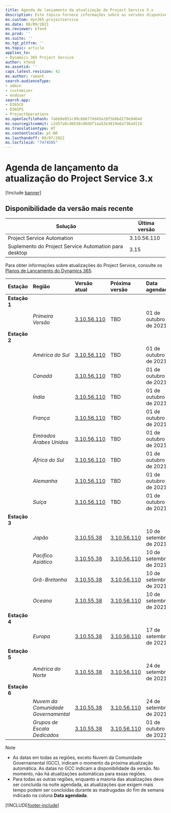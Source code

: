 ```yaml
---
title: Agenda de lançamento da atualização do Project Service 3.x
description: Este tópico fornece informações sobre as versões disponíveis e futuras do Dynamics 365 Project Service Automation.
ms.custom: dyn365-projectservice
ms.date: 08/09/2021
ms.reviewer: kfend
ms.prod: ''
ms.suite: ''
ms.tgt_pltfrm: ''
ms.topic: article
applies_to:
- Dynamics 365 Project Service
author: kfend
ms.assetid: ''
caps.latest.revision: 42
ms.author: rumant
search.audienceType:
- admin
- customizer
- enduser
search.app:
- D365CE
- D365PS
- ProjectOperations
ms.openlocfilehash: 7abb9e851c99c66677dd45e20f5b8bd179e9464d
ms.sourcegitcommit: c2d57a8cd6638c08dbf1aa53e3819e6a736ad118
ms.translationtype: HT
ms.contentlocale: pt-BR
ms.lasthandoff: 09/07/2021
ms.locfileid: "7474505"
---
```

# <a name="update-release-schedule-for-project-service-3x"></a>Agenda de lançamento da atualização do Project Service 3.x

[!include [banner](../includes/psa-now-project-operations.md)]

## <a name="latest-version-availability"></a>Disponibilidade da versão mais recente

| Solução  | Última versão |
|-------|----|
| Project Service Automation    | 3.10.56.110 |
| Suplemento do Project Service Automation para desktop                | 3.15          |

Para obter informações sobre atualizações do Project Service, consulte os [Planos de Lançamento do Dynamics 365](/dynamics365/release-plans/). 

| Estação  | Região | Versão atual | Próxima versão |  Data agendada
| :---   | :---   | :---   | :---   |:---   |         
|<strong>Estação 1</strong> | |  |  | |
| | <i>Primeira Versão</i> | [3.10.56.110](whats-new-ur-35.md) | TBD | 01 de outubro de 2021
|<strong>Estação 2</strong> | |  |  | |
| | <i>América do Sul</i> | [3.10.56.110](whats-new-ur-35.md) | TBD | 01 de outubro de 2021
| | <i>Canadá</i> | [3.10.56.110](whats-new-ur-35.md) | TBD | 01 de outubro de 2021
| | <i>Índia</i> | [3.10.56.110](whats-new-ur-35.md) | TBD | 01 de outubro de 2021
| | <i>França</i> | [3.10.56.110](whats-new-ur-35.md) | TBD | 01 de outubro de 2021
| | <i>Emirados Árabes Unidos</i> | [3.10.56.110](whats-new-ur-35.md) | TBD | 01 de outubro de 2021
| | <i>África do Sul</i> | [3.10.56.110](whats-new-ur-35.md) | TBD | 01 de outubro de 2021
| | <i>Alemanha</i> | [3.10.56.110](whats-new-ur-35.md) | TBD | 01 de outubro de 2021
| | <i>Suíça</i> | [3.10.56.110](whats-new-ur-35.md) | TBD | 01 de outubro de 2021
|<strong>Estação 3</strong> | |  |  | |
| | <i>Japão</i> | [3.10.55.38](whats-new-ur-34.md) | [3.10.56.110](whats-new-ur-35.md) | 10 de setembro de 2021
| | <i>Pacífico Asiático</i> | [3.10.55.38](whats-new-ur-34.md) | [3.10.56.110](whats-new-ur-35.md) | 10 de setembro de 2021
| | <i>Grã-Bretanha</i> | [3.10.55.38](whats-new-ur-34.md) | [3.10.56.110](whats-new-ur-35.md) | 10 de setembro de 2021
| | <i>Oceana</i> | [3.10.55.38](whats-new-ur-34.md) | [3.10.56.110](whats-new-ur-35.md) | 10 de setembro de 2021
|<strong>Estação 4</strong> | |  |  | |
| | <i>Europa</i> | [3.10.55.38](whats-new-ur-34.md) | [3.10.56.110](whats-new-ur-35.md) | 17 de setembro de 2021
|<strong>Estação 5</strong> | |  |  | |
| | <i>América do Norte</i> | [3.10.55.38](whats-new-ur-34.md) | [3.10.56.110](whats-new-ur-35.md) | 24 de setembro de 2021
|<strong>Estação 6</strong> | |  |  | |
| | <i>Nuvem da Comunidade Governamental</i> | [3.10.55.38](whats-new-ur-34.md) | [3.10.56.110](whats-new-ur-35.md) | 24 de setembro de 2021
| | <i>Grupos de Escala Dedicados</i> | [3.10.55.38](whats-new-ur-34.md) | [3.10.56.110](whats-new-ur-35.md) | 01 de outubro de 2021

>[!Note]
> - As datas em todas as regiões, exceto Nuvem da Comunidade Governamental (GCC), indicam o momento da próxima atualização automática. As datas no GCC indicam a disponibilidade da versão. No momento, não há atualizações automáticas para essas regiões.
> - Para todas as outras regiões, enquanto a maioria das atualizações deve ser concluída na noite agendada, as atualizações que exigem mais tempo podem ser concluídas durante as madrugadas do fim de semana indicado na coluna **Data agendada**.


[!INCLUDE[footer-include](../includes/footer-banner.md)]

